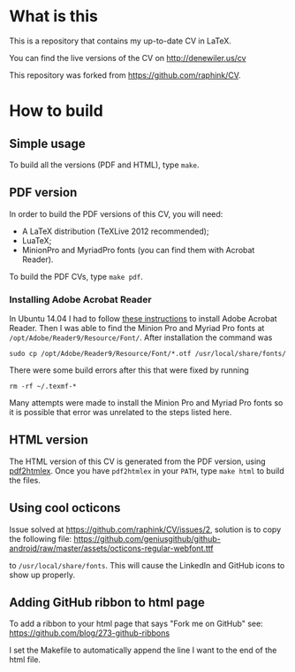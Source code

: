 # What is this

This is a repository that contains my up-to-date CV in LaTeX.

You can find the live versions of the CV on http://denewiler.us/cv

This repository was forked from https://github.com/raphink/CV.

# How to build

## Simple usage

To build all the versions (PDF and HTML), type `make`.

## PDF version

In order to build the PDF versions of this CV, you will need:

   * A LaTeX distribution (TeXLive 2012 recommended);
   * LuaTeX;
   * MinionPro and MyriadPro fonts (you can find them with Acrobat Reader).

To build the PDF CVs, type `make pdf`.

### Installing Adobe Acrobat Reader

In Ubuntu 14.04 I had to follow
[these instructions](http://askubuntu.com/questions/455135/how-do-i-install-adobe-acrobat-reader-from-the-repository)
to install Adobe Acrobat Reader. Then I was able to find the Minion Pro and Myriad Pro fonts at
`/opt/Adobe/Reader9/Resource/Font/`. After installation the command was

    sudo cp /opt/Adobe/Reader9/Resource/Font/*.otf /usr/local/share/fonts/

There were some build errors after this that were fixed by running

    rm -rf ~/.texmf-*

Many attempts were made to install the Minion Pro and Myriad Pro fonts so it is possible that error was unrelated to
the steps listed here.

## HTML version

The HTML version of this CV is generated from the PDF version, using
[pdf2htmlex](https://github.com/coolwanglu/pdf2htmlEX). Once you have `pdf2htmlex` in your `PATH`, type `make html` to
build the files.

## Using cool octicons

Issue solved at https://github.com/raphink/CV/issues/2, solution is to copy the following file:
https://github.com/geniusgithub/github-android/raw/master/assets/octicons-regular-webfont.ttf

to `/usr/local/share/fonts`. This will cause the LinkedIn and GitHub icons to show up properly.

## Adding GitHub ribbon to html page

To add a ribbon to your html page that says "Fork me on GitHub" see:
https://github.com/blog/273-github-ribbons

I set the Makefile to automatically append the line I want to the end of the html file.

